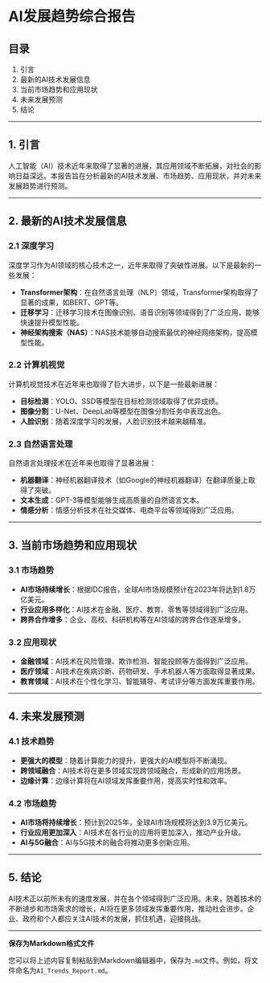 # AI发展趋势综合报告

## 目录

1. 引言
2. 最新的AI技术发展信息
3. 当前市场趋势和应用现状
4. 未来发展预测
5. 结论

---

## 1. 引言

人工智能（AI）技术近年来取得了显著的进展，其应用领域不断拓展，对社会的影响日益深远。本报告旨在分析最新的AI技术发展、市场趋势、应用现状，并对未来发展趋势进行预测。

---

## 2. 最新的AI技术发展信息

### 2.1 深度学习

深度学习作为AI领域的核心技术之一，近年来取得了突破性进展。以下是最新的一些发展：

- **Transformer架构**：在自然语言处理（NLP）领域，Transformer架构取得了显著的成果，如BERT、GPT等。
- **迁移学习**：迁移学习技术在图像识别、语音识别等领域得到了广泛应用，能够快速提升模型性能。
- **神经架构搜索（NAS）**：NAS技术能够自动搜索最优的神经网络架构，提高模型性能。

### 2.2 计算机视觉

计算机视觉技术在近年来也取得了巨大进步，以下是一些最新进展：

- **目标检测**：YOLO、SSD等模型在目标检测领域取得了优异成绩。
- **图像分割**：U-Net、DeepLab等模型在图像分割任务中表现出色。
- **人脸识别**：随着深度学习的发展，人脸识别技术越来越精准。

### 2.3 自然语言处理

自然语言处理技术在近年来也取得了显著进展：

- **机器翻译**：神经机器翻译技术（如Google的神经机器翻译）在翻译质量上取得了突破。
- **文本生成**：GPT-3等模型能够生成高质量的自然语言文本。
- **情感分析**：情感分析技术在社交媒体、电商平台等领域得到广泛应用。

---

## 3. 当前市场趋势和应用现状

### 3.1 市场趋势

- **AI市场持续增长**：根据IDC报告，全球AI市场规模预计在2023年将达到1.8万亿美元。
- **行业应用多样化**：AI技术在金融、医疗、教育、零售等领域得到广泛应用。
- **跨界合作增多**：企业、高校、科研机构等在AI领域的跨界合作逐渐增多。

### 3.2 应用现状

- **金融领域**：AI技术在风险管理、欺诈检测、智能投顾等方面得到广泛应用。
- **医疗领域**：AI技术在疾病诊断、药物研发、手术机器人等方面取得显著成果。
- **教育领域**：AI技术在个性化学习、智能辅导、考试评分等方面发挥重要作用。

---

## 4. 未来发展预测

### 4.1 技术趋势

- **更强大的模型**：随着计算能力的提升，更强大的AI模型将不断涌现。
- **跨领域融合**：AI技术将在更多领域实现跨领域融合，形成新的应用场景。
- **边缘计算**：边缘计算将在AI领域发挥重要作用，提高实时性和效率。

### 4.2 市场趋势

- **AI市场将持续增长**：预计到2025年，全球AI市场规模将达到3.9万亿美元。
- **行业应用更加深入**：AI技术在各行业的应用将更加深入，推动产业升级。
- **AI与5G融合**：AI与5G技术的融合将推动更多创新应用。

---

## 5. 结论

AI技术正以前所未有的速度发展，并在各个领域得到广泛应用。未来，随着技术的不断进步和市场需求的增长，AI将在更多领域发挥重要作用，推动社会进步。企业、政府和个人都应关注AI技术的发展，抓住机遇，迎接挑战。

---

**保存为Markdown格式文件**

您可以将上述内容复制粘贴到Markdown编辑器中，保存为`.md`文件。例如，将文件命名为`AI_Trends_Report.md`。